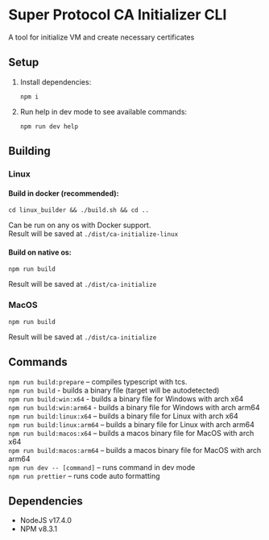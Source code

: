 # Super Protocol CA Initializer CLI
A tool for initialize VM and create necessary certificates

## Setup
1. Install dependencies:

    ```
    npm i
    ```
2. Run help in dev mode to see available commands:

    ```
    npm run dev help
    ```

## Building
### Linux
#### Build in docker (recommended):
```
cd linux_builder && ./build.sh && cd ..
```
Can be run on any os with Docker support.</br>
Result will be saved at `./dist/ca-initialize-linux`
#### Build on native os:
```
npm run build
```
Result will be saved at `./dist/ca-initialize`

### MacOS
```
npm run build
```
Result will be saved at `./dist/ca-initialize`

## Commands
`npm run build:prepare` – compiles typescript with tcs.</br>
`npm run build` - builds a binary file (target will be autodetected)</br>
`npm run build:win:x64` - builds a binary file for Windows with arch x64</br>
`npm run build:win:arm64` - builds a binary file for Windows with arch arm64</br>
`npm run build:linux:x64` – builds a binary file for Linux with arch x64</br>
`npm run build:linux:arm64` – builds a binary file for Linux with arch arm64</br>
`npm run build:macos:x64` – builds a macos binary file for MacOS with arch x64</br>
`npm run build:macos:arm64` – builds a macos binary file for MacOS with arch arm64</br>
`npm run dev -- [command]` – runs command in dev mode</br>
`npm run prettier` – runs code auto formatting

## Dependencies
- NodeJS v17.4.0
- NPM v8.3.1
